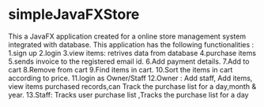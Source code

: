 # simpleJavaFXStore
This a JavaFX application created for a online store management system integrated with database.
This application has the following functionalities :
1.sign up
2.login
3.view items: retrives data from database
4.purchase items
5.sends invoice to the registered email id.
6.Add payment details.
7.Add to cart
8.Remove from cart
9.Find items in cart.
10.Sort the items in cart according to price.
11.login as Owner/Staff
12.Owner : Add staff, Add items, view items purchased records,can Track the purchase list for a day,month & year.
13.Staff: Tracks user purchase list ,Tracks the purchase list for a day
